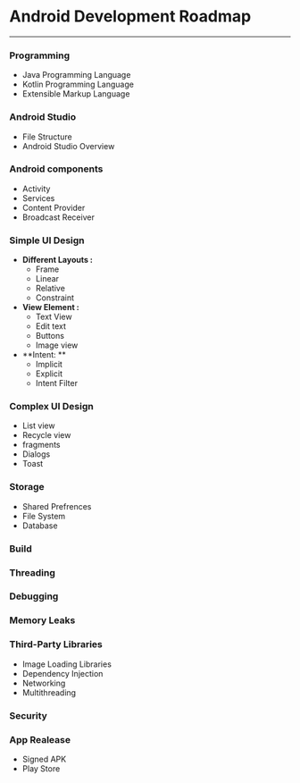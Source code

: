 # **Android Development Roadmap**
---

### Programming
- Java Programming Language
- Kotlin Programming Language
- Extensible Markup Language

### Android Studio
- File Structure
- Android Studio Overview

### Android components
- Activity
- Services
- Content Provider
- Broadcast Receiver

### Simple UI Design
- **Different Layouts :**
    * Frame
    * Linear
    * Relative
    * Constraint
- **View Element :**
    * Text View
    * Edit text
    * Buttons
    * Image view
- **Intent: **
    * Implicit
    * Explicit
    * Intent Filter
### Complex UI Design 
- List view
- Recycle view
- fragments
- Dialogs
- Toast

### Storage
- Shared Prefrences
- File System
- Database

### Build
### Threading
### Debugging
### Memory Leaks
### Third-Party Libraries
- Image Loading Libraries
- Dependency Injection
- Networking
- Multithreading
### Security
### App Realease
- Signed APK
- Play Store
